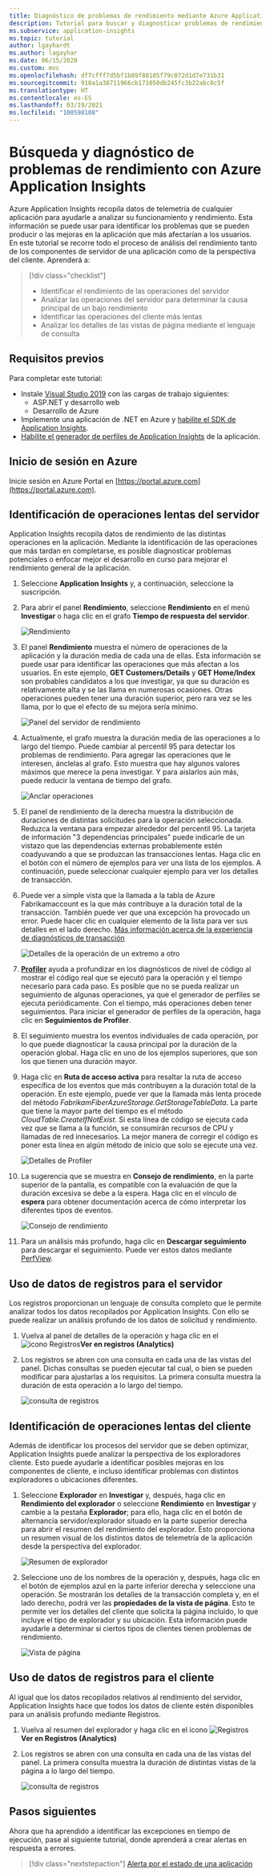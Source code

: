 ```yaml
---
title: Diagnóstico de problemas de rendimiento mediante Azure Application Insights | Microsoft Docs
description: Tutorial para buscar y diagnosticar problemas de rendimiento en un aplicación mediante Azure Application Insights.
ms.subservice: application-insights
ms.topic: tutorial
author: lgayhardt
ms.author: lagayhar
ms.date: 06/15/2020
ms.custom: mvc
ms.openlocfilehash: df7cfff7d5bf1b89f88105f79c072d1d7e731b31
ms.sourcegitcommit: 910a1a38711966cb171050db245fc3b22abc8c5f
ms.translationtype: HT
ms.contentlocale: es-ES
ms.lasthandoff: 03/19/2021
ms.locfileid: "100598108"
---
```

# <a name="find-and-diagnose-performance-issues-with-azure-application-insights"></a>Búsqueda y diagnóstico de problemas de rendimiento con Azure Application Insights

Azure Application Insights recopila datos de telemetría de cualquier aplicación para ayudarle a analizar su funcionamiento y rendimiento.  Esta información se puede usar para identificar los problemas que se pueden producir o las mejoras en la aplicación que más afectarían a los usuarios.  En este tutorial se recorre todo el proceso de análisis del rendimiento tanto de los componentes de servidor de una aplicación como de la perspectiva del cliente.  Aprenderá a:

> [!div class="checklist"]
> * Identificar el rendimiento de las operaciones del servidor
> * Analizar las operaciones del servidor para determinar la causa principal de un bajo rendimiento
> * Identificar las operaciones del cliente más lentas
> * Analizar los detalles de las vistas de página mediante el lenguaje de consulta


## <a name="prerequisites"></a>Requisitos previos

Para completar este tutorial:

- Instale [Visual Studio 2019](https://www.visualstudio.com/downloads/) con las cargas de trabajo siguientes:
    - ASP.NET y desarrollo web
    - Desarrollo de Azure
- Implemente una aplicación de .NET en Azure y [habilite el SDK de Application Insights](../app/asp-net.md).
- [Habilite el generador de perfiles de Application Insights](../app/profiler.md#installation) de la aplicación.

## <a name="log-in-to-azure"></a>Inicio de sesión en Azure
Inicie sesión en Azure Portal en [https://portal.azure.com](https://portal.azure.com).

## <a name="identify-slow-server-operations"></a>Identificación de operaciones lentas del servidor
Application Insights recopila datos de rendimiento de las distintas operaciones en la aplicación. Mediante la identificación de las operaciones que más tardan en completarse, es posible diagnosticar problemas potenciales o enfocar mejor el desarrollo en curso para mejorar el rendimiento general de la aplicación.

1. Seleccione **Application Insights** y, a continuación, seleccione la suscripción.  
1. Para abrir el panel **Rendimiento**, seleccione **Rendimiento** en el menú **Investigar** o haga clic en el grafo **Tiempo de respuesta del servidor**.

    ![Rendimiento](media/tutorial-performance/1-overview.png)

2. El panel **Rendimiento** muestra el número de operaciones de la aplicación y la duración media de cada una de ellas.  Esta información se puede usar para identificar las operaciones que más afectan a los usuarios. En este ejemplo, **GET Customers/Details** y **GET Home/Index** son probables candidatos a los que investigar, ya que su duración es relativamente alta y se las llama en numerosas ocasiones.  Otras operaciones pueden tener una duración superior, pero rara vez se les llama, por lo que el efecto de su mejora sería mínimo.  

    ![Panel del servidor de rendimiento](media/tutorial-performance/2-server-operations.png)

3. Actualmente, el grafo muestra la duración media de las operaciones a lo largo del tiempo. Puede cambiar al percentil 95 para detectar los problemas de rendimiento. Para agregar las operaciones que le interesen, ánclelas al grafo.  Esto muestra que hay algunos valores máximos que merece la pena investigar.  Y para aislarlos aún más, puede reducir la ventana de tiempo del grafo.

    ![Anclar operaciones](media/tutorial-performance/3-server-operations-95th.png)

4.  El panel de rendimiento de la derecha muestra la distribución de duraciones de distintas solicitudes para la operación seleccionada.  Reduzca la ventana para empezar alrededor del percentil 95. La tarjeta de información "3 dependencias principales" puede indicarle de un vistazo que las dependencias externas probablemente estén coadyuvando a que se produzcan las transacciones lentas.  Haga clic en el botón con el número de ejemplos para ver una lista de los ejemplos. A continuación, puede seleccionar cualquier ejemplo para ver los detalles de transacción.

5.  Puede ver a simple vista que la llamada a la tabla de Azure Fabrikamaccount es la que más contribuye a la duración total de la transacción. También puede ver que una excepción ha provocado un error. Puede hacer clic en cualquier elemento de la lista para ver sus detalles en el lado derecho. [Más información acerca de la experiencia de diagnósticos de transacción](../app/transaction-diagnostics.md)

    ![Detalles de la operación de un extremo a otro](media/tutorial-performance/4-end-to-end.png)
    

6.  [**Profiler**](../app/profiler-overview.md) ayuda a profundizar en los diagnósticos de nivel de código al mostrar el código real que se ejecutó para la operación y el tiempo necesario para cada paso. Es posible que no se pueda realizar un seguimiento de algunas operaciones, ya que el generador de perfiles se ejecuta periódicamente.  Con el tiempo, más operaciones deben tener seguimientos.  Para iniciar el generador de perfiles de la operación, haga clic en **Seguimientos de Profiler**.
5.  El seguimiento muestra los eventos individuales de cada operación, por lo que puede diagnosticar la causa principal por la duración de la operación global.  Haga clic en uno de los ejemplos superiores, que son los que tienen una duración mayor.
6.  Haga clic en **Ruta de acceso activa** para resaltar la ruta de acceso específica de los eventos que más contribuyen a la duración total de la operación.  En este ejemplo, puede ver que la llamada más lenta procede del método *FabrikamFiberAzureStorage.GetStorageTableData*. La parte que tiene la mayor parte del tiempo es el método *CloudTable.CreateIfNotExist*. Si esta línea de código se ejecuta cada vez que se llama a la función, se consumirán recursos de CPU y llamadas de red innecesarios. La mejor manera de corregir el código es poner esta línea en algún método de inicio que solo se ejecute una vez.

    ![Detalles de Profiler](media/tutorial-performance/5-hot-path.png)

7.  La sugerencia que se muestra en **Consejo de rendimiento**, en la parte superior de la pantalla, es compatible con la evaluación de que la duración excesiva se debe a la espera.  Haga clic en el vínculo de **espera** para obtener documentación acerca de cómo interpretar los diferentes tipos de eventos.

    ![Consejo de rendimiento](media/tutorial-performance/6-perf-tip.png)

8.   Para un análisis más profundo, haga clic en **Descargar seguimiento** para descargar el seguimiento. Puede ver estos datos mediante [PerfView](https://github.com/Microsoft/perfview#perfview-overview).

## <a name="use-logs-data-for-server"></a>Uso de datos de registros para el servidor
 Los registros proporcionan un lenguaje de consulta completo que le permite analizar todos los datos recopilados por Application Insights. Con ello se puede realizar un análisis profundo de los datos de solicitud y rendimiento.

1. Vuelva al panel de detalles de la operación y haga clic en el ![icono Registros](media/tutorial-performance/app-viewinlogs-icon.png)**Ver en registros (Analytics)**

2. Los registros se abren con una consulta en cada una de las vistas del panel.  Dichas consultas se pueden ejecutar tal cual, o bien se pueden modificar para ajustarlas a los requisitos.  La primera consulta muestra la duración de esta operación a lo largo del tiempo.

    ![consulta de registros](media/tutorial-performance/7-request-time-logs.png)


## <a name="identify-slow-client-operations"></a>Identificación de operaciones lentas del cliente
Además de identificar los procesos del servidor que se deben optimizar, Application Insights puede analizar la perspectiva de los exploradores cliente.  Esto puede ayudarle a identificar posibles mejoras en los componentes de cliente, e incluso identificar problemas con distintos exploradores o ubicaciones diferentes.

1. Seleccione **Explorador** en **Investigar** y, después, haga clic en **Rendimiento del explorador** o seleccione **Rendimiento** en **Investigar** y cambie a la pestaña **Explorador**; para ello, haga clic en el botón de alternancia servidor/explorador situado en la parte superior derecha para abrir el resumen del rendimiento del explorador. Esto proporciona un resumen visual de los distintos datos de telemetría de la aplicación desde la perspectiva del explorador.

    ![Resumen de explorador](media/tutorial-performance/8-browser.png)

2. Seleccione uno de los nombres de la operación y, después, haga clic en el botón de ejemplos azul en la parte inferior derecha y seleccione una operación. Se mostrarán los detalles de la transacción completa y, en el lado derecho, podrá ver las **propiedades de la vista de página**. Esto te permite ver los detalles del cliente que solicita la página incluido, lo que incluye el tipo de explorador y su ubicación. Esta información puede ayudarle a determinar si ciertos tipos de clientes tienen problemas de rendimiento.

    ![Vista de página](media/tutorial-performance/9-page-view-properties.png)

## <a name="use-logs-data-for-client"></a>Uso de datos de registros para el cliente
Al igual que los datos recopilados relativos al rendimiento del servidor, Application Insights hace que todos los datos de cliente estén disponibles para un análisis profundo mediante Registros.

1. Vuelva al resumen del explorador y haga clic en el icono ![Registros](media/tutorial-performance/app-viewinlogs-icon.png) **Ver en Registros (Analytics)**

2. Los registros se abren con una consulta en cada una de las vistas del panel. La primera consulta muestra la duración de distintas vistas de la página a lo largo del tiempo.

    ![consulta de registros](media/tutorial-performance/10-page-view-logs.png)

## <a name="next-steps"></a>Pasos siguientes
Ahora que ha aprendido a identificar las excepciones en tiempo de ejecución, pase al siguiente tutorial, donde aprenderá a crear alertas en respuesta a errores.

> [!div class="nextstepaction"]
> [Alerta por el estado de una aplicación](./tutorial-alert.md)

